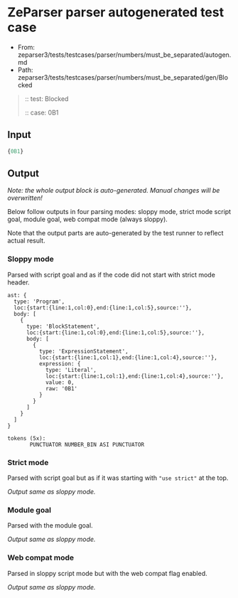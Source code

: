 # ZeParser parser autogenerated test case

- From: zeparser3/tests/testcases/parser/numbers/must_be_separated/autogen.md
- Path: zeparser3/tests/testcases/parser/numbers/must_be_separated/gen/Blocked

> :: test: Blocked
>
> :: case: 0B1

## Input


`````js
{0B1}
`````

## Output

_Note: the whole output block is auto-generated. Manual changes will be overwritten!_

Below follow outputs in four parsing modes: sloppy mode, strict mode script goal, module goal, web compat mode (always sloppy).

Note that the output parts are auto-generated by the test runner to reflect actual result.

### Sloppy mode

Parsed with script goal and as if the code did not start with strict mode header.

`````
ast: {
  type: 'Program',
  loc:{start:{line:1,col:0},end:{line:1,col:5},source:''},
  body: [
    {
      type: 'BlockStatement',
      loc:{start:{line:1,col:0},end:{line:1,col:5},source:''},
      body: [
        {
          type: 'ExpressionStatement',
          loc:{start:{line:1,col:1},end:{line:1,col:4},source:''},
          expression: {
            type: 'Literal',
            loc:{start:{line:1,col:1},end:{line:1,col:4},source:''},
            value: 0,
            raw: '0B1'
          }
        }
      ]
    }
  ]
}

tokens (5x):
       PUNCTUATOR NUMBER_BIN ASI PUNCTUATOR
`````

### Strict mode

Parsed with script goal but as if it was starting with `"use strict"` at the top.

_Output same as sloppy mode._

### Module goal

Parsed with the module goal.

_Output same as sloppy mode._

### Web compat mode

Parsed in sloppy script mode but with the web compat flag enabled.

_Output same as sloppy mode._
